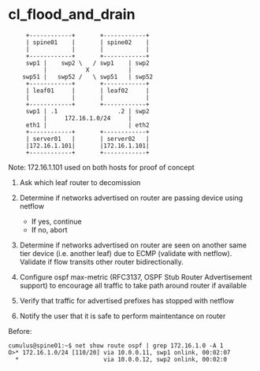 # cl_flood_and_drain

```
     +------------+       +------------+
     | spine01    |       | spine02    |
     |            |       |            |
     +------------+       +------------+
     swp1 |    swp2 \   / swp1    | swp2
          |           X           |
    swp51 |   swp52 /   \ swp51   | swp52
     +------------+       +------------+
     | leaf01     |       | leaf02     |
     |            |       |            |
     +------------+       +------------+
     swp1 | .1                 .2 | swp2
          |     172.16.1.0/24     |
     eth1 |                       | eth2
     +------------+       +------------+
     | server01   |       | server02   |
     |172.16.1.101|       |172.16.1.101|
     +------------+       +------------+
```
Note: 172.16.1.101 used on both hosts for proof of concept

1. Ask which leaf router to decomission 

2. Determine if networks advertised on router are passing device using netflow
    * If yes, continue
    * If no, abort 

3. Determine if networks advertised on router are seen on another same tier device (i.e. another leaf) due to ECMP (validate with netflow). Validate if flow transits other router bidirectionally.

4. Configure ospf max-metric (RFC3137, OSPF Stub Router Advertisement support) to encourage all traffic to take path around router if available

5. Verify that traffic for advertised prefixes has stopped with netflow

6. Notify the user that it is safe to perform maintentance on  router

Before:
```
cumulus@spine01:~$ net show route ospf | grep 172.16.1.0 -A 1
O>* 172.16.1.0/24 [110/20] via 10.0.0.11, swp1 onlink, 00:02:07
  *                        via 10.0.0.12, swp2 onlink, 00:02:0
```


